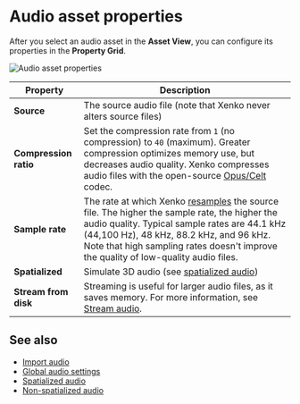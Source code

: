# Audio asset properties

After you select an audio asset in the **Asset View**, you can configure its properties in the **Property Grid**.

![Audio asset properties](media/audio-asset-properties.png)

| Property | Description
|----------|----------
| **Source** | The source audio file (note that Xenko never alters source files)
| **Compression ratio** | Set the compression rate from `1` (no compression) to `40` (maximum). Greater compression optimizes memory use, but decreases audio quality. Xenko compresses audio files with the open-source [Opus/Celt](https://en.wikipedia.org/wiki/CELT) codec.
|**Sample rate** | The rate at which Xenko [resamples](https://en.wikipedia.org/wiki/Sampling_(signal_processing)#Sampling_rate) the source file. The higher the sample rate, the higher the audio quality. Typical sample rates are 44.1 kHz (44,100 Hz), 48 kHz, 88.2 kHz, and 96 kHz. Note that high sampling rates doesn't improve the quality of low-quality audio files.       
| **Spatialized**  | Simulate 3D audio (see [spatialized audio](spatialized-audio.md))
| **Stream from disk** | Streaming is useful for larger audio files, as it saves memory. For more information, see [Stream audio](stream-audio.md).

## See also

* [Import audio](import-audio.md)
* [Global audio settings](global-audio-settings.md)
* [Spatialized audio](spatialized-audio.md)
* [Non-spatialized audio](non-spatialized-audio.md)